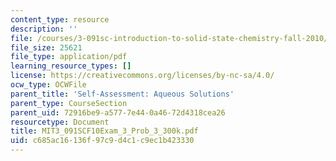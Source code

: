 ```yaml
---
content_type: resource
description: ''
file: /courses/3-091sc-introduction-to-solid-state-chemistry-fall-2010/c685ac16136f97c9d4c1c9ec1b423330_MIT3_091SCF10Exam_3_Prob_3_300k.pdf
file_size: 25621
file_type: application/pdf
learning_resource_types: []
license: https://creativecommons.org/licenses/by-nc-sa/4.0/
ocw_type: OCWFile
parent_title: 'Self-Assessment: Aqueous Solutions'
parent_type: CourseSection
parent_uid: 72916be9-a577-7e44-0a46-72d4318cea26
resourcetype: Document
title: MIT3_091SCF10Exam_3_Prob_3_300k.pdf
uid: c685ac16-136f-97c9-d4c1-c9ec1b423330
---
```

